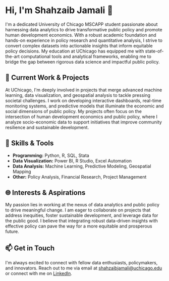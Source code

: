 # Hi, I'm Shahzaib Jamali 👋

I'm a dedicated University of Chicago MSCAPP student passionate about harnessing data analytics to drive transformative public policy and promote human development economics. With a robust academic foundation and hands-on experience in policy research and quantitative analysis, I strive to convert complex datasets into actionable insights that inform equitable policy decisions. My education at UChicago has equipped me with state-of-the-art computational tools and analytical frameworks, enabling me to bridge the gap between rigorous data science and impactful public policy.

## 🔭 Current Work & Projects
At UChicago, I'm deeply involved in projects that merge advanced machine learning, data visualization, and geospatial analysis to tackle pressing societal challenges. I work on developing interactive dashboards, real-time monitoring systems, and predictive models that illuminate the economic and social dimensions of public policy. My projects often focus on the intersection of human development economics and public policy, where I analyze socio-economic data to support initiatives that improve community resilience and sustainable development.

## 🌱 Skills & Tools
- **Programming:** Python, R, SQL, Stata  
- **Data Visualization:** Power BI, R Studio, Excel Automation  
- **Data Analysis:** Machine Learning, Predictive Modeling, Geospatial Mapping  
- **Other:** Policy Analysis, Financial Research, Project Management  

## 🌐 Interests & Aspirations
My passion lies in working at the nexus of data analytics and public policy to drive meaningful change. I am eager to collaborate on projects that address inequities, foster sustainable development, and leverage data for the public good. I believe that integrating robust data-driven insights with effective policy can pave the way for a more equitable and prosperous future.

## 📫 Get in Touch
I'm always excited to connect with fellow data enthusiasts, policymakers, and innovators. Reach out to me via email at [shahzaibjamali@uchicago.edu](mailto:shahzaibjamali@uchicago.edu) or connect with me on [LinkedIn](www.linkedin.com/in/shahzaibkhanjamali).
